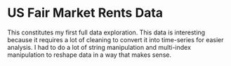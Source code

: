 # US Fair Market Rents Data
This constitutes my first full data exploration.
This data is interesting because it requires a lot of cleaning to convert it into time-series for easier analysis. I had to do a lot of string manipulation and multi-index manipulation to reshape data in a way that makes sense.

